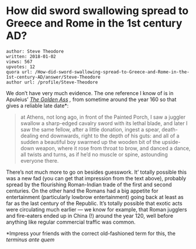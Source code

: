 # How did sword swallowing spread to Greece and Rome in the 1st century AD?

	author: Steve Theodore
	written: 2018-01-02
	views: 567
	upvotes: 12
	quora url: /How-did-sword-swallowing-spread-to-Greece-and-Rome-in-the-1st-century-AD/answer/Steve-Theodore
	author url: /profile/Steve-Theodore


We don’t have very much evidence. The one reference I know of is in Apuleius’ _[The Golden Ass](http://www.poetryintranslation.com/PITBR/Latin/TheGoldenAssI.php)_ _,_ from sometime around the year 160 so that gives a reliable late date*:

> at Athens, not long ago, in front of the Painted Porch, I saw a juggler swallow a sharp-edged cavalry sword with its lethal blade, and later I saw the same fellow, after a little donation, ingest a spear, death-dealing end downwards, right to the depth of his guts: and all of a sudden a beautiful boy swarmed up the wooden bit of the upside-down weapon, where it rose from throat to brow, and danced a dance, all twists and turns, as if he’d no muscle or spine, astounding everyone there.

There’s not much more to go on besides guesswork. It’ totally possible this was a new fad (you can get that impression from the text above), probably spread by the flourishing Roman-Indian trade of the first and second centuries. On the other hand the Romans had a big appetite for entertainment (particularly lowbrow entertainment) going back at least as far as the last century of the Republic. It’s totally possible that exotic acts were circulating much earlier — we know for example, that Roman jugglers and fire-eaters ended up in China (!) around the year 120, well before anything like regular commercial traffic was common.



*Impress your friends with the correct old-fashioned term for this, the _terminus ante quem_ 

